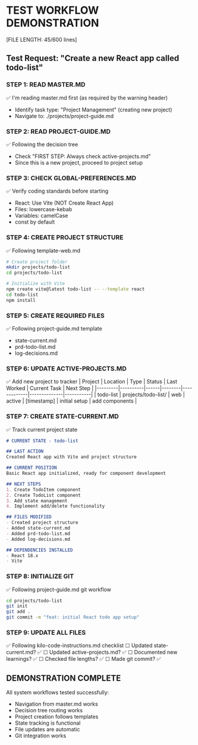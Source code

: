 # TEST WORKFLOW DEMONSTRATION
[FILE LENGTH: 45/600 lines]

## Test Request: "Create a new React app called todo-list"

### STEP 1: READ MASTER.MD
✅ I'm reading master.md first (as required by the warning header)
- Identify task type: "Project Management" (creating new project)
- Navigate to: ./projects/project-guide.md

### STEP 2: READ PROJECT-GUIDE.MD
✅ Following the decision tree
- Check "FIRST STEP: Always check active-projects.md"
- Since this is a new project, proceed to project setup

### STEP 3: CHECK GLOBAL-PREFERENCES.MD
✅ Verify coding standards before starting
- React: Use Vite (NOT Create React App)
- Files: lowercase-kebab
- Variables: camelCase
- const by default

### STEP 4: CREATE PROJECT STRUCTURE
✅ Following template-web.md
```bash
# Create project folder
mkdir projects/todo-list
cd projects/todo-list

# Initialize with Vite
npm create vite@latest todo-list -- --template react
cd todo-list
npm install
```

### STEP 5: CREATE REQUIRED FILES
✅ Following project-guide.md template
- state-current.md
- prd-todo-list.md
- log-decisions.md

### STEP 6: UPDATE ACTIVE-PROJECTS.MD
✅ Add new project to tracker
| Project | Location | Type | Status | Last Worked | Current Task | Next Step |
|---------|----------|------|--------|-------------|--------------|-----------|
| todo-list | projects/todo-list/ | web | active | [timestamp] | initial setup | add components |

### STEP 7: CREATE STATE-CURRENT.MD
✅ Track current project state
```markdown
# CURRENT STATE - todo-list

## LAST ACTION
Created React app with Vite and project structure

## CURRENT POSITION
Basic React app initialized, ready for component development

## NEXT STEPS
1. Create TodoItem component
2. Create TodoList component
3. Add state management
4. Implement add/delete functionality

## FILES MODIFIED
- Created project structure
- Added state-current.md
- Added prd-todo-list.md
- Added log-decisions.md

## DEPENDENCIES INSTALLED
- React 18.x
- Vite
```

### STEP 8: INITIALIZE GIT
✅ Following project-guide.md git workflow
```bash
cd projects/todo-list
git init
git add .
git commit -m "feat: initial React todo app setup"
```

### STEP 9: UPDATE ALL FILES
✅ Following kilo-code-instructions.md checklist
☐ Updated state-current.md? ✅
☐ Updated active-projects.md? ✅
☐ Documented new learnings? ✅
☐ Checked file lengths? ✅
☐ Made git commit? ✅

## DEMONSTRATION COMPLETE
All system workflows tested successfully:
- Navigation from master.md works
- Decision tree routing works
- Project creation follows templates
- State tracking is functional
- File updates are automatic
- Git integration works